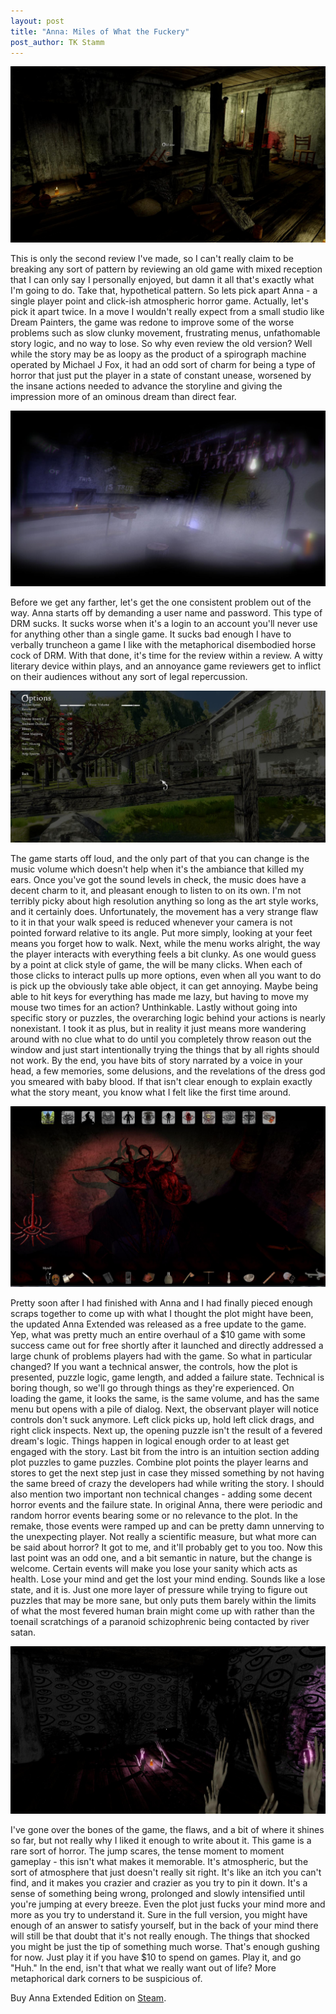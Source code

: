 ```yaml
---
layout: post
title: "Anna: Miles of What the Fuckery"
post_author: TK Stamm
---
```


![image](/public/images/Anna_Old_Saw.jpg)


This is only the second review I've made, so I can't really claim to be breaking any sort of pattern by reviewing an old game with mixed reception that I can only say I personally enjoyed, but damn it all that's exactly what I'm going to do.  Take that, hypothetical pattern.  So lets pick apart Anna - a single player point and click-ish atmospheric horror game.  Actually, let's pick it apart twice.  In a move I wouldn't really expect from a small studio like Dream Painters, the game was redone to improve some of the worse problems such as slow clunky movement, frustrating menus, unfathomable story logic, and no way to lose.  So why even review the old version?  Well while the story may be as loopy as the product of a spirograph machine operated by Michael J Fox, it had an odd sort of charm for being a type of horror that just put the player in a state of constant unease, worsened by the insane actions needed to advance the storyline and giving the impression more of an ominous dream than direct fear.


![image](/public/images/Anna_Not_True.jpg)


Before we get any farther, let's get the one consistent problem out of the way.  Anna starts off by demanding a user name and password.  This type of DRM sucks.  It sucks worse when it's a login to an account you'll never use for anything other than a single game.  It sucks bad enough I have to verbally truncheon a game I like with the metaphorical disembodied horse cock of DRM.  With that done, it's time for the review within a review.  A witty literary device within plays, and an annoyance game reviewers get to inflict on their audiences without any sort of legal repercussion.


![image](/public/images/Anna_Options.jpg)


The game starts off loud, and the only part of that you can change is the music volume which doesn't help when it's the ambiance that killed my ears.  Once you've got the sound levels in check, the music does have a decent charm to it, and pleasant enough to listen to on its own.  I'm not terribly picky about high resolution anything so long as the art style works, and it certainly does.  Unfortunately, the movement has a very strange flaw to it in that your walk speed is reduced whenever your camera is not pointed forward relative to its angle.  Put more simply, looking at your feet means you forget how to walk. Next, while the menu works alright, the way the player interacts with everything feels a bit clunky.  As one would guess by a point at click style of game, the will be many clicks.  When each of those clicks to interact pulls up more options, even when all you want to do is pick up the obviously take able object, it can get annoying.  Maybe being able to hit keys for everything has made me lazy, but having to move my mouse two times for an action?  Unthinkable.   Lastly without going into specific story or puzzles, the overarching logic behind your actions is nearly nonexistant.  I took it as plus, but in reality it just means more wandering around with no clue what to do until you completely throw reason out the window and just start intentionally trying the things that by all rights should not work.  By the end, you have bits of story narrated by a voice in your head, a few memories, some delusions, and the revelations of the dress god you smeared with baby blood.  If that isn't clear enough to explain exactly what the story meant, you know what I felt like the first time around.  


![image](/public/images/Anna_Insight.jpg)


Pretty soon after I had finished with Anna and I had finally pieced enough scraps together to come up with what I thought the plot might have been, the updated Anna Extended was released as a free update to the game.  Yep, what was pretty much an entire overhaul of a $10 game with some success came out for free shortly after it launched and directly addressed a large chunk of problems players had with the game.  So what in particular changed?  If you want a technical answer, the controls, how the plot is presented, puzzle logic, game length, and added a failure state.  Technical is boring though, so we'll go through things as they're experienced.  On loading the game, it looks the same, is the same volume, and has the same menu but opens with a pile of dialog.  Next, the observant player will notice controls don't suck anymore.  Left click picks up, hold left click drags, and right click inspects.  Next up, the opening puzzle isn't the result of a fevered dream's logic.  Things happen in logical enough order to at least get engaged with the story.  Last bit from the intro is an intuition section adding plot puzzles to game puzzles.  Combine plot points the player learns and stores to get the next step just in case they missed something by not having the same breed of crazy the developers had while writing the story.  I should also mention two important non technical changes - adding some decent horror events and the failure state.  In original Anna, there were periodic and random horror events bearing some or no relevance to the plot.  In the remake, those events were ramped up and can be pretty damn unnerving to the unexpecting player.  Not really a scientific measure, but what more can be said about horror?  It got to me, and it'll probably get to you too.  Now this last point was an odd one, and a bit semantic in nature, but the change is welcome.  Certain events will make you lose your sanity which acts as health.  Lose your mind and get the lost your mind ending.  Sounds like a lose state, and it is.  Just one more layer of pressure while trying to figure out puzzles that may be more sane, but only puts them barely within the limits of what the most fevered human brain might come up with rather than the toenail scratchings of a paranoid schizophrenic being contacted by river satan.


![image](/public/images/Anna_Hands.jpg)


I've gone over the bones of the game, the flaws, and a bit of where it shines so far, but not really why I liked it enough to write about it.  This game is a rare sort of horror.  The jump scares, the tense moment to moment gameplay - this isn't what makes it memorable.  It's atmospheric, but the sort of atmosphere that just doesn't really sit right.  It's like an itch you can't find, and it makes you crazier and crazier as you try to pin it down.  It's a sense of something being wrong, prolonged and slowly intensified until you're jumping at every breeze.  Even the plot just fucks your mind more and more as you try to understand it.  Sure in the full version, you might have enough of an answer to satisfy yourself, but in the back of your mind there will still be that doubt that it's not really enough.  The things that shocked you might be just the tip of something much worse.  That's enough gushing for now.  Just play it if you have $10 to spend on games.  Play it, and go "Huh."  In the end, isn't that what we really want out of life?  More metaphorical dark corners to be suspicious of.


Buy Anna Extended Edition on [Steam](http://store.steampowered.com/app/217690/).
